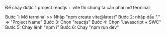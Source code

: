 Để chạy được 1 project reactjs + vite thì chúng ta cần phải mở terminal

Bước 1: Mở terminal >> Nhập "npm create vite@latest"
Bước 2: nhập dấu "." => "Project Name"
Bước 3: Chọn "reactjs"
Bước 4: Chọn "Javascript + SWC"
Bước 5: Chạy lệnh "npm i"
Bước 6: Chạy "npm run dev"
